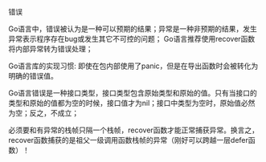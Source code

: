 错误

Go语言中，错误被认为是一种可以预期的结果；异常是一种非预期的结果，发生异常表示程序存在bug或发生其它不可控的问题；
Go语言推荐使用recover函数将内部异常转为错误处理；

Go语言库的实现习惯: 即使在包内部使用了panic，但是在导出函数时会被转化为明确的错误值。

Go语言错误是一种接口类型，接口类型包含原始类型和原始的值。只有当接口的类型和原始的值都为空的时候，接口值才为nil；接口中类型为空时，原始值必然为空；反之，不成立；

必须要和有异常的栈帧只隔一个栈帧，recover函数才能正常捕获异常。换言之，recover函数捕获的是祖父一级调用函数栈帧的异常（刚好可以跨越一层defer函数）！
